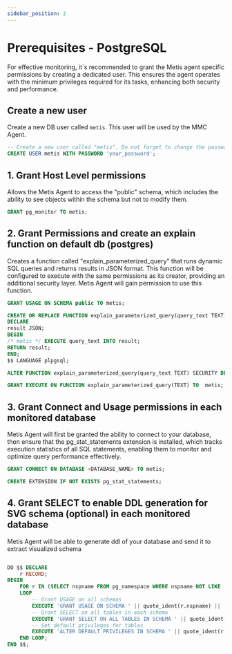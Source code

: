 ```yaml
---
sidebar_position: 2
---
```


# Prerequisites - PostgreSQL

For effective monitoring, it`s recommended to grant the Metis agent specific permissions by creating a dedicated user.
This ensures the agent operates with the minimum privileges required for its tasks, enhancing both security and performance.

## Create a new user

Create a new DB user called `metis`. This user will be used by the MMC Agent. 

```sql
-- Create a new user called "metis". Do not forget to change the password.
CREATE USER metis WITH PASSWORD 'your_password';
```

## 1. Grant Host Level permissions
Allows the Metis Agent to access the "public" schema, which includes the ability to see objects within the schema but not to modify them.


```sql
GRANT pg_monitor TO metis;
```

## 2. Grant Permissions and create an explain function on default db (postgres)
Creates a function called "explain_parameterized_query" that runs dynamic SQL queries and returns results in JSON format. This function will be configured to execute with the same permissions as its creator, providing an additional security layer. Metis Agent will gain permission to use this function.

```sql
GRANT USAGE ON SCHEMA public TO metis;

CREATE OR REPLACE FUNCTION explain_parameterized_query(query_text TEXT) RETURNS JSON AS $$
DECLARE
result JSON;
BEGIN
/* metis */ EXECUTE query_text INTO result;
RETURN result;
END;
$$ LANGUAGE plpgsql;

ALTER FUNCTION explain_parameterized_query(query_text TEXT) SECURITY DEFINER;

GRANT EXECUTE ON FUNCTION explain_parameterized_query(TEXT) TO  metis;
```

## 3. Grant Connect and Usage permissions in each monitored database
Metis Agent will first be granted the ability to connect to your database, then ensure that the pg_stat_statements extension is installed, which tracks execution statistics of all SQL statements, enabling them to monitor and optimize query performance effectively.

```sql
GRANT CONNECT ON DATABASE <DATABASE_NAME> TO metis;

CREATE EXTENSION IF NOT EXISTS pg_stat_statements;
```

## 4. Grant SELECT to enable DDL generation for SVG schema (optional) in each monitored database
Metis Agent will be able to generate ddl of your database and send it to extract visualized schema

```sql

DO $$ DECLARE
    r RECORD;
BEGIN
    FOR r IN (SELECT nspname FROM pg_namespace WHERE nspname NOT LIKE 'pg_%' AND nspname <> 'information_schema')
    LOOP
        -- Grant USAGE on all schemas        
        EXECUTE 'GRANT USAGE ON SCHEMA ' || quote_ident(r.nspname) || 'TO metis';
        -- Grant SELECT on all tables in each schema
        EXECUTE 'GRANT SELECT ON ALL TABLES IN SCHEMA ' || quote_ident(r.nspname) || ' TO metis';
        -- Set default privileges for tables
        EXECUTE 'ALTER DEFAULT PRIVILEGES IN SCHEMA ' || quote_ident(r.nspname) || ' GRANT SELECT ON TABLES TO metis';
    END LOOP;
END $$;

```